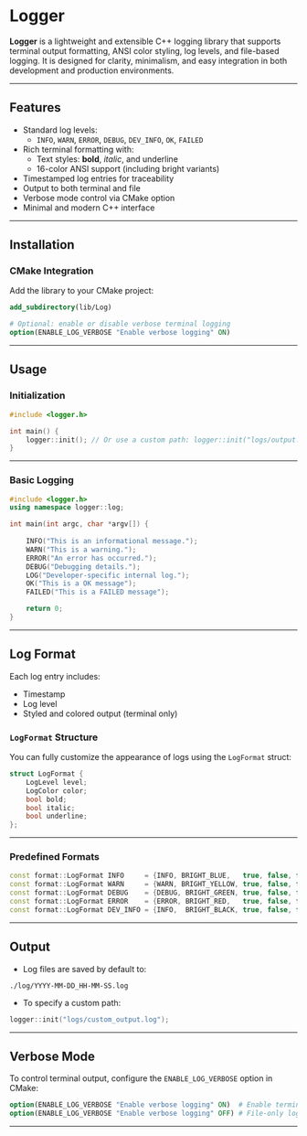 # Logger

**Logger** is a lightweight and extensible C++ logging library that supports terminal output formatting, ANSI color styling, log levels, and file-based logging. It is designed for clarity, minimalism, and easy integration in both development and production environments.

---

## Features

- Standard log levels:
  - `INFO`, `WARN`, `ERROR`, `DEBUG`, `DEV_INFO`, `OK`, `FAILED`
- Rich terminal formatting with:
  - Text styles: **bold**, *italic*, and underline
  - 16-color ANSI support (including bright variants)
- Timestamped log entries for traceability
- Output to both terminal and file
- Verbose mode control via CMake option
- Minimal and modern C++ interface

---

## Installation

### CMake Integration

Add the library to your CMake project:

```cmake
add_subdirectory(lib/Log)

# Optional: enable or disable verbose terminal logging
option(ENABLE_LOG_VERBOSE "Enable verbose logging" ON)
```

---

## Usage

### Initialization

```cpp
#include <logger.h>

int main() {
    logger::init(); // Or use a custom path: logger::init("logs/output.log");
}
```

---

### Basic Logging

```cpp
#include <logger.h>
using namespace logger::log;

int main(int argc, char *argv[]) {
	
	INFO("This is an informational message.");
	WARN("This is a warning.");
	ERROR("An error has occurred.");
	DEBUG("Debugging details.");
	LOG("Developer-specific internal log.");
	OK("This is a OK message");
	FAILED("This is a FAILED message");

	return 0;
}	
```

---

## Log Format

Each log entry includes:

- Timestamp
- Log level
- Styled and colored output (terminal only)

### `LogFormat` Structure

You can fully customize the appearance of logs using the `LogFormat` struct:

```cpp
struct LogFormat {
    LogLevel level;
    LogColor color;
    bool bold;
    bool italic;
    bool underline;
};
```

---

### Predefined Formats

```cpp
const format::LogFormat INFO     = {INFO, BRIGHT_BLUE,   true, false, false};
const format::LogFormat WARN     = {WARN, BRIGHT_YELLOW, true, false, false};
const format::LogFormat DEBUG    = {DEBUG, BRIGHT_GREEN, true, false, false};
const format::LogFormat ERROR    = {ERROR, BRIGHT_RED,   true, false, false};
const format::LogFormat DEV_INFO = {INFO,  BRIGHT_BLACK, true, false, false};
```

---

## Output

- Log files are saved by default to:

```
./log/YYYY-MM-DD_HH-MM-SS.log
```

- To specify a custom path:

```cpp
logger::init("logs/custom_output.log");
```

---

## Verbose Mode

To control terminal output, configure the `ENABLE_LOG_VERBOSE` option in CMake:

```cmake
option(ENABLE_LOG_VERBOSE "Enable verbose logging" ON)  # Enable terminal + file logging
option(ENABLE_LOG_VERBOSE "Enable verbose logging" OFF) # File-only logging
```

---
